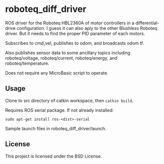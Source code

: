 # roboteq_diff_driver

ROS driver for the Roboteq HBL2360A of motor controllers in a differential-drive configuration.
I guess it can also aply to the other Blushless Roboteq driver.
But it needs to find the proper PID parameter of each motors.

Subscribes to cmd_vel, publishes to odom, and broadcasts odom tf.

Also publishes sensor data to some ancillary topics including roboteq/voltage, roboteq/current, roboteq/energy, and roboteq/temperature.

Does not require any MicroBasic script to operate.

## Usage

Clone to src directory of catkin workspace, then `catkin build`.

Requires ROS serial package. If not already installed:
```
sudo apt-get install ros-<dist>-serial
```

Sample launch files in roboteq_diff_driver/launch.

## License

This project is licensed under the BSD License.

